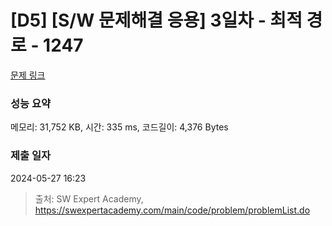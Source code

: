 # [D5] [S/W 문제해결 응용] 3일차 - 최적 경로 - 1247 

[문제 링크](https://swexpertacademy.com/main/code/problem/problemDetail.do?contestProbId=AV15OZ4qAPICFAYD) 

### 성능 요약

메모리: 31,752 KB, 시간: 335 ms, 코드길이: 4,376 Bytes

### 제출 일자

2024-05-27 16:23



> 출처: SW Expert Academy, https://swexpertacademy.com/main/code/problem/problemList.do